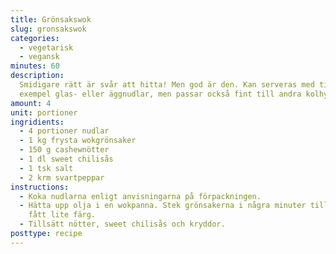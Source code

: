 ```yaml
---
title: Grönsakswok
slug: gronsakswok
categories:
  - vegetarisk
  - vegansk
minutes: 60
description:
  Smidigare rätt är svår att hitta! Men god är den. Kan serveras med till
  exempel glas- eller äggnudlar, men passar också fint till andra kolhydrater.
amount: 4
unit: portioner
ingridients:
  - 4 portioner nudlar
  - 1 kg frysta wokgrönsaker
  - 150 g cashewnötter
  - 1 dl sweet chilisås
  - 1 tsk salt
  - 2 krm svartpeppar
instructions:
  - Koka nudlarna enligt anvisningarna på förpackningen.
  - Hätta upp olja i en wokpanna. Stek grönsakerna i några minuter tills de har
    fått lite färg.
  - Tillsätt nötter, sweet chilisås och kryddor.
posttype: recipe
---
```

